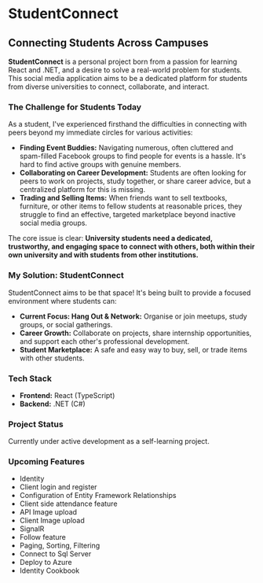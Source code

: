 # StudentConnect

## Connecting Students Across Campuses

**StudentConnect** is a personal project born from a passion for learning React and .NET, and a desire to solve a real-world problem for students. This social media application aims to be a dedicated platform for students from diverse universities to connect, collaborate, and interact.

### The Challenge for Students Today

As a student, I've experienced firsthand the difficulties in connecting with peers beyond my immediate circles for various activities:

*   **Finding Event Buddies:** Navigating numerous, often cluttered and spam-filled Facebook groups to find people for events is a hassle. It's hard to find active groups with genuine members.
*   **Collaborating on Career Development:** Students are often looking for peers to work on projects, study together, or share career advice, but a centralized platform for this is missing.
*   **Trading and Selling Items:** When friends want to sell textbooks, furniture, or other items to fellow students at reasonable prices, they struggle to find an effective, targeted marketplace beyond inactive social media groups.

The core issue is clear: **University students need a dedicated, trustworthy, and engaging space to connect with others, both within their own university and with students from other institutions.**

### My Solution: StudentConnect

StudentConnect aims to be that space! It's being built to provide a focused environment where students can:

*   **Current Focus: Hang Out & Network:** Organise or join meetups, study groups, or social gatherings.
*   **Career Growth:** Collaborate on projects, share internship opportunities, and support each other's professional development.
*   **Student Marketplace:** A safe and easy way to buy, sell, or trade items with other students.

### Tech Stack

*   **Frontend:** React (TypeScript)
*   **Backend:** .NET (C#)

### Project Status

Currently under active development as a self-learning project.

### Upcoming Features
- Identity
- Client login and register
- Configuration of Entity Framework Relationships
- Client side attendance feature
- API Image upload
- Client Image upload
- SignalR
- Follow feature
- Paging, Sorting, Filtering
- Connect to Sql Server
- Deploy to Azure
- Identity Cookbook
